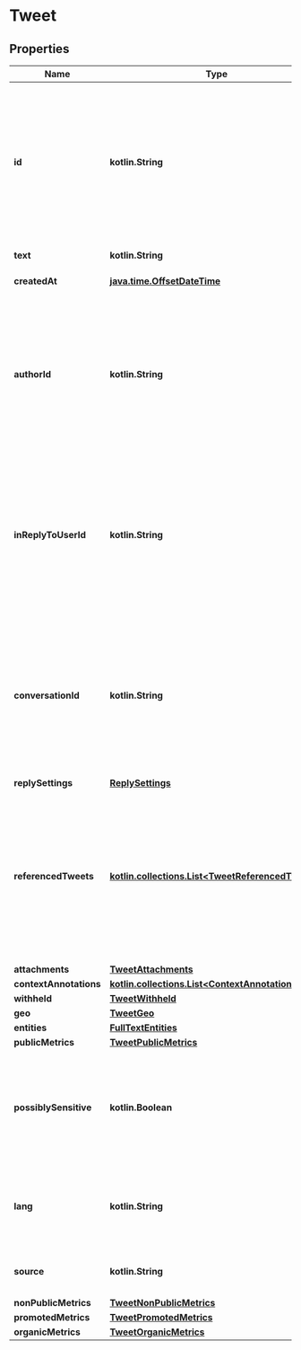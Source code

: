 
# Tweet

## Properties
Name | Type | Description | Notes
------------ | ------------- | ------------- | -------------
**id** | **kotlin.String** | Unique identifier of this Tweet. This is returned as a string in order to avoid complications with languages and tools that cannot handle large integers. | 
**text** | **kotlin.String** | The content of the Tweet. | 
**createdAt** | [**java.time.OffsetDateTime**](java.time.OffsetDateTime.md) | Creation time of the Tweet. |  [optional]
**authorId** | **kotlin.String** | Unique identifier of this User. This is returned as a string in order to avoid complications with languages and tools that cannot handle large integers. |  [optional]
**inReplyToUserId** | **kotlin.String** | Unique identifier of this User. This is returned as a string in order to avoid complications with languages and tools that cannot handle large integers. |  [optional]
**conversationId** | **kotlin.String** | Unique identifier of this Tweet. This is returned as a string in order to avoid complications with languages and tools that cannot handle large integers. |  [optional]
**replySettings** | [**ReplySettings**](ReplySettings.md) |  |  [optional]
**referencedTweets** | [**kotlin.collections.List&lt;TweetReferencedTweets&gt;**](TweetReferencedTweets.md) | A list of Tweets this Tweet refers to. For example, if the parent Tweet is a Retweet, a Quoted Tweet or a Reply, it will include the related Tweet referenced to by its parent. |  [optional]
**attachments** | [**TweetAttachments**](TweetAttachments.md) |  |  [optional]
**contextAnnotations** | [**kotlin.collections.List&lt;ContextAnnotation&gt;**](ContextAnnotation.md) |  |  [optional]
**withheld** | [**TweetWithheld**](TweetWithheld.md) |  |  [optional]
**geo** | [**TweetGeo**](TweetGeo.md) |  |  [optional]
**entities** | [**FullTextEntities**](FullTextEntities.md) |  |  [optional]
**publicMetrics** | [**TweetPublicMetrics**](TweetPublicMetrics.md) |  |  [optional]
**possiblySensitive** | **kotlin.Boolean** | Indicates if this Tweet contains URLs marked as sensitive, for example content suitable for mature audiences. |  [optional]
**lang** | **kotlin.String** | Language of the Tweet, if detected by Twitter. Returned as a BCP47 language tag. |  [optional]
**source** | **kotlin.String** | The name of the app the user Tweeted from. |  [optional]
**nonPublicMetrics** | [**TweetNonPublicMetrics**](TweetNonPublicMetrics.md) |  |  [optional]
**promotedMetrics** | [**TweetPromotedMetrics**](TweetPromotedMetrics.md) |  |  [optional]
**organicMetrics** | [**TweetOrganicMetrics**](TweetOrganicMetrics.md) |  |  [optional]



